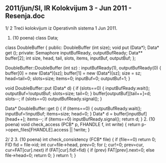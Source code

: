 2011/jun/SI, IR Kolokvijum 3 - Jun 2011 - Resenja.doc
--------------------------------------------------------------------------------


1/  2
Treći kolokvijum iz Operativnih sistema 1
Jun 2011.
1. (10 poena)
class Data;

class DoubleBuffer {
public:
  DoubleBuffer (int size);
  void  put (Data*);
  Data* get ();
private:
  Semaphore inputBufReady, outputBufReady;
  Data** buffer[2];
  int size, head, tail, slots, items, inputBuf, outputBuf;
};

DoubleBuffer::DoubleBuffer (int sz) : inputBufReady(1), outputBufReady(0) {
  buffer[0] = new (Data*)[sz];
  buffer[1] = new (Data*)[sz];
  size = sz;
  head=tail=0;
  slots=size; items=0;
  inputBuf=0; outputBuf=1;
}

void DoubleBuffer::put (Data* d) {
  if (slots==0) {
    inputBufReady.wait();
    outputBuf=!outputBuf;
    slots=size;
    tail=0;
  }
  buffer[outputBuf][tail++]=d;
  slots--;
  if (slots==0)
    outputBufReady.signal();
}

Data* DoubleBuffer::get () {
  if (items==0) {
    outputBufReady.wait();
    inputBuf=!inputBuf;
    items=size;
    head=0;
  }
  Data* d = buffer[inputBuf][head++];
  items--;
  if (items==0)
    inputBufReady.signal();
  return d;
}
2. (10 poena)
void check_access (PCB* p, FHANDLE f, int write) {
  return p->open_files[FHANDLE].access || !write;
}

2/  2
3. (10 poena)
int check_consistency (FCB* file) {
  if (file==0) return 0;
  FID fid = file->id;
  int cur=file->head, prev=0;
  for (; cur!=0; prev=cur, cur=FAT[cur].next)
    if (FAT[cur].fid!=fid) {
      if (prev) FAT[prev].next=0;
      else file->head=0;
      return 0;
    }
  return 1;
}
